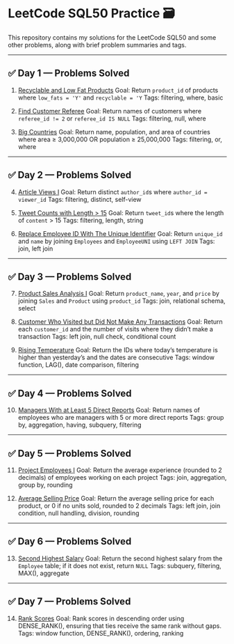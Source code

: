 # LeetCode SQL50 Practice 🗃️

This repository contains my solutions for the LeetCode SQL50 and some other problems, along with brief problem summaries and tags.

---

## ✅ Day 1 — Problems Solved

1. [Recyclable and Low Fat Products](https://leetcode.com/problems/recyclable-and-low-fat-products/)
   Goal: Return `product_id` of products where `low_fats = 'Y'` and `recyclable = 'Y`
   Tags: filtering, where, basic

2. [Find Customer Referee](https://leetcode.com/problems/find-customer-referee/)
   Goal: Return names of customers where `referee_id != 2` or `referee_id IS NULL`
   Tags: filtering, null, where

3. [Big Countries](https://leetcode.com/problems/big-countries/)
   Goal: Return name, population, and area of countries where area ≥ 3,000,000 OR population ≥ 25,000,000
   Tags: filtering, or, where

---

## ✅ Day 2 — Problems Solved

4. [Article Views I](https://leetcode.com/problems/article-views-i/)
   Goal: Return distinct `author_id`s where `author_id = viewer_id`
   Tags: filtering, distinct, self-view

5. [Tweet Counts with Length > 15](https://leetcode.com/problems/tweet-counts/)
   Goal: Return `tweet_id`s where the length of `content` > 15
   Tags: filtering, length, string

6. [Replace Employee ID With The Unique Identifier](https://leetcode.com/problems/replace-employee-id-with-the-unique-identifier/)
   Goal: Return `unique_id` and `name` by joining `Employees` and `EmployeeUNI` using `LEFT JOIN`
   Tags: join, left join

---

## ✅ Day 3 — Problems Solved

7. [Product Sales Analysis I](https://leetcode.com/problems/product-sales-analysis-i/)
   Goal: Return `product_name`, `year`, and `price` by joining `Sales` and `Product` using `product_id`
   Tags: join, relational schema, select

8. [Customer Who Visited but Did Not Make Any Transactions](https://leetcode.com/problems/customer-who-visited-but-did-not-make-any-transactions/)
   Goal: Return each `customer_id` and the number of visits where they didn’t make a transaction
   Tags: left join, null check, conditional count

9. [Rising Temperature](https://leetcode.com/problems/rising-temperature/)
   Goal: Return the IDs where today’s temperature is higher than yesterday’s and the dates are consecutive
   Tags: window function, LAG(), date comparison, filtering

---

## ✅ Day 4 — Problems Solved

10. [Managers With at Least 5 Direct Reports](https://leetcode.com/problems/managers-with-at-least-5-direct-reports/)
    Goal: Return names of employees who are managers with 5 or more direct reports
    Tags: group by, aggregation, having, subquery, filtering

---

## ✅ Day 5 — Problems Solved

11. [Project Employees I](https://leetcode.com/problems/project-employees-i/)
    Goal: Return the average experience (rounded to 2 decimals) of employees working on each project
    Tags: join, aggregation, group by, rounding

12. [Average Selling Price](https://leetcode.com/problems/average-selling-price/)
    Goal: Return the average selling price for each product, or 0 if no units sold, rounded to 2 decimals
    Tags: left join, join condition, null handling, division, rounding

---

## ✅ Day 6 — Problems Solved

13. [Second Highest Salary](https://leetcode.com/problems/second-highest-salary/)
    Goal: Return the second highest salary from the `Employee` table; if it does not exist, return `NULL`
    Tags: subquery, filtering, MAX(), aggregate

---
## ✅ Day 7 — Problems Solved

14. [Rank Scores](https://leetcode.com/problems/rank-scores/)
Goal: Rank scores in descending order using DENSE_RANK(), ensuring that ties receive the same rank without gaps.
Tags: window function, DENSE_RANK(), ordering, ranking
